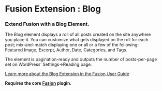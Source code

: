 # Fusion Extension : Blog

### Extend Fusion with a Blog Element.

The Blog element displays a roll of all posts created on the site anywhere you place it. You can customize what gets displayed on the roll for each post; mix-and-match displaying one or all or a few of the following: Featured Image, Excerpt, Author, Date, Categories, and Tags.

The element is pagination-ready and outputs the number of posts-per-page set on WordPress' Settings->Reading page.

[Learn more about the Blog Extension in the Fusion User Guide](https://agencydominion.zendesk.com/hc/en-us/articles/220113668-Blog)

**Requires the core [Fusion](https://wordpress.org/plugins/fusion/) plugin.**